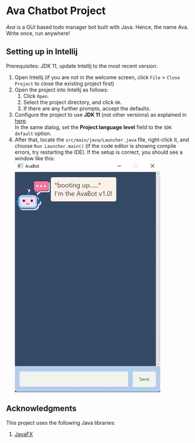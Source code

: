 # Ava Chatbot Project

_Ava_ is a GUI based todo manager bot built with Java. Hence, the name Ava. Write once, run anywhere!

## Setting up in Intellij

Prerequisites: JDK 11, update Intellij to the most recent version.

1. Open Intellij (if you are not in the welcome screen, click `File` > `Close Project` to close the existing project first)
2. Open the project into Intellij as follows:
   1. Click `Open`.
   1. Select the project directory, and click `OK`.
   1. If there are any further prompts, accept the defaults.
3. Configure the project to use **JDK 11** (not other versions) as explained in [here](https://www.jetbrains.com/help/idea/sdk.html#set-up-jdk).<br>
   In the same dialog, set the **Project language level** field to the `SDK default` option.
4. After that, locate the `src/main/java/Launcher.java` file, right-click it, and choose `Run Launcher.main()` 
   (if the code editor is showing compile errors, try restarting the IDE). 
   If the setup is correct, you should see a window like this:\
   ![Welcome](./Welcome.jpg)

## Acknowledgments
This project uses the following Java libraries:
1. [JavaFX](https://openjfx.io/)
